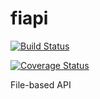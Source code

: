 fiapi
=====

[![Build Status](https://travis-ci.org/jabclab/fiapi.svg)](https://travis-ci.org/jabclab/fiapi)

[![Coverage Status](https://coveralls.io/repos/jabclab/fiapi/badge.png)](https://coveralls.io/r/jabclab/fiapi)

File-based API
